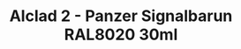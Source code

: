 ---
layout: product
title: "Alclad 2 - Panzer Signalbarun RAL8020 30ml"
price: "TBA" 
desc: "Metalizer boja"
img_path: "/assets/img/ALCE252.webp"
brand: "N/A"
available: false
special_offer: false
new: false
soon: false
cat: "040000"
subcat: "040300"
subsubcat: "0N/A"
sifra: "ALCE252"
popular: false
spec: false
---